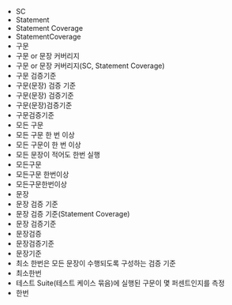 ﻿- SC
- Statement
- Statement Coverage
- StatementCoverage
- 구문
- 구문 or 문장 커버리지
- 구문 or 문장 커버리지(SC, Statement Coverage)
- 구문 검증기준
- 구문(문장) 검증 기준
- 구문(문장) 검증기준
- 구문(문장)검증기준
- 구문검증기준
- 모든 구문
- 모든 구문 한 번 이상
- 모든 구문이 한 번 이상
- 모든 문장이 적어도 한번 실행
- 모든구문
- 모든구문 한번이상
- 모든구문한번이상
- 문장
- 문장 검증 기준
- 문장 검증 기준(Statement Coverage)
- 문장 검증기준
- 문장검증
- 문장검증기준
- 문장기준
- 최소 한번은 모든 문장이 수행되도록 구성하는 검증 기준
- 최소한번
- 테스트 Suite(테스트 케이스 묶음)에 실행된 구문이 몇 퍼센트인지를 측정
- 한번
